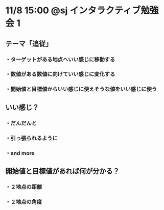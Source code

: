 # 11/8 15:00 @sj インタラクティブ勉強会 1

## テーマ「追従」
### ・ターゲットがある地点へいい感じに移動する
### ・数値がある数値に向けていい感じに変化する
### ・開始値と目標値からいい感じに使えそうな値をいい感じに使う

## いい感じ？
### ・だんだんと
### ・引っ張られるように
### ・and more

## 開始値と目標値があれば何が分かる？
### ・２地点の距離
### ・２地点の角度
